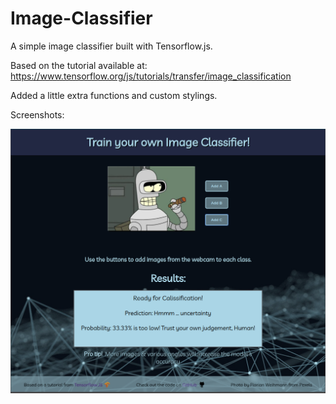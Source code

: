 # Image-Classifier
A simple image classifier built with Tensorflow.js.

Based on the tutorial available at:
https://www.tensorflow.org/js/tutorials/transfer/image_classification

Added a little extra functions and custom stylings.

Screenshots:

<img src="./screenshots/1.png">
